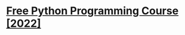 # [Free Python Programming Course [2022]](https://www.freecodecamp.org/news/python-programming-course/)